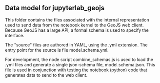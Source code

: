 ## Data model for jupyterlab_geojs

This folder contains the files associated with the internal
representation used to send data from the notebook kernel to the GeoJS
web client. Because GeoJS has a large API, a formal schema is used to
specify the interface.

The "source" files are authored in YAML, using the .yml extension.
The entry point for the source is file model.schema.yml.

For development, the node script combine_schemas.js is used to load the
.yml files and generate a single json-schema file, model.schema.json.
This file is used in conjunction with testing the notebook (python)
code that generates data to send to the web client.
